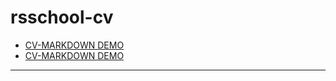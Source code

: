 # rsschool-cv

* [CV-MARKDOWN DEMO](https://DenViRus.github.io/rsschool-cv/cv)
* [CV-MARKDOWN DEMO](https://DenViRus.github.io/rsschool-cv/)

---
